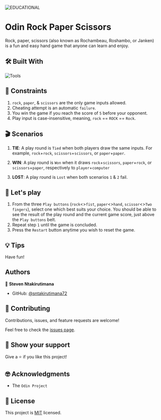 ![EDUCATIONAL](https://img.shields.io/badge/EDUCATIONAL-o)


# Odin Rock Paper Scissors

Rock, paper, scissors (also known as Rochambeau, Roshambo, or Janken) is a fun and easy hand game that anyone can learn and enjoy.


## 🛠️ Built With

![Tools](https://skillicons.dev/icons?i=html,js,git,github)


## 📜 Constraints

1. `rock`, `paper`, & `scissors` are the only game inputs allowed.
1. Cheating attempt is an automatic `failure`.
2. You win the game if you reach the score of `5` before your opponent.
3. Play input is case-insensitive, meaning, `rock` == `ROCK` == `Rock`.


## 🎬 Scenarios

1. **TIE**: A play round is `Tied` when both players draw the same inputs. For example, `rock`+`rock`, `scissors`+`scissors`, or `paper`+`paper`.

2. **WIN**: A play round is `Won` when it draws `rock`+`scissors`, `paper`+`rock`, or `scissors`+`paper`, respectively to `player`+`computer`

3. **LOST**: A play round is `Lost` when both scenarios `1` & `2` fail.


## 🙋 Let's play

1. From the three `Play buttons` (`rock`<>`fist`, `paper`<>`hand`, `scissor`<>`Two fingers`), select one which best suits your choice. You should be able to see the result of the play round and the current game score, just above the `Play buttons` belt.
2. Repeat step `1` until the game is concluded.
3. Press the `Restart` button anytime you wish to reset the game.


## 💡 Tips

Have fun!


## Authors

👤 **Steven Ntakirutimana**

- GitHub: [@sntakirutimana72](https://github.com/sntakirutimana72)


## 🤝 Contributing

Contributions, issues, and feature requests are welcome!

Feel free to check the [issues page](../../issues/).

## 🫶 Show your support

Give a ⭐️ if you like this project!

## 🤓 Acknowledgments

- The `Odin Project`

## 📝 License

This project is [MIT](./LICENSE) licensed.
